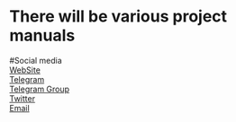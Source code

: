 # There will be various project manuals

#Social media 
<br>
<a href="https://manticore.team/" target="_blank">WebSite</a> <br>
<a href="https://t.me/n0okOne" target="_blank">Telegram</a> <br>
<a href="https://t.me/MantiCoreTeam" target="_blank">Telegram Group</a> <br>
<a href="https://twitter.com/n0okOne" target="_blank">Twitter</a> <br>
<a href="mailto:n0ok0ne.sergey@gmail.com">Email</a>

